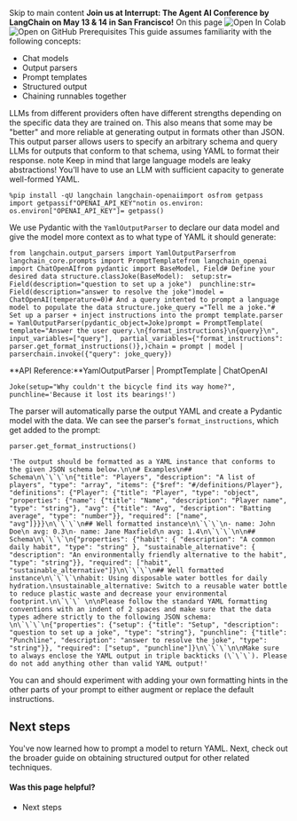 Skip to main content
**Join us at Interrupt: The Agent AI Conference by LangChain on May 13 & 14 in San Francisco!**
On this page
![Open In Colab](https://colab.research.google.com/assets/colab-badge.svg)![Open on GitHub](https://img.shields.io/badge/Open%20on%20GitHub-grey?logo=github&logoColor=white)
Prerequisites
This guide assumes familiarity with the following concepts:
  * Chat models
  * Output parsers
  * Prompt templates
  * Structured output
  * Chaining runnables together


LLMs from different providers often have different strengths depending on the specific data they are trained on. This also means that some may be "better" and more reliable at generating output in formats other than JSON.
This output parser allows users to specify an arbitrary schema and query LLMs for outputs that conform to that schema, using YAML to format their response.
note
Keep in mind that large language models are leaky abstractions! You'll have to use an LLM with sufficient capacity to generate well-formed YAML.
```
%pip install -qU langchain langchain-openaiimport osfrom getpass import getpassif"OPENAI_API_KEY"notin os.environ:  os.environ["OPENAI_API_KEY"]= getpass()
```

We use Pydantic with the `YamlOutputParser` to declare our data model and give the model more context as to what type of YAML it should generate:
```
from langchain.output_parsers import YamlOutputParserfrom langchain_core.prompts import PromptTemplatefrom langchain_openai import ChatOpenAIfrom pydantic import BaseModel, Field# Define your desired data structure.classJoke(BaseModel):  setup:str= Field(description="question to set up a joke")  punchline:str= Field(description="answer to resolve the joke")model = ChatOpenAI(temperature=0)# And a query intented to prompt a language model to populate the data structure.joke_query ="Tell me a joke."# Set up a parser + inject instructions into the prompt template.parser = YamlOutputParser(pydantic_object=Joke)prompt = PromptTemplate(  template="Answer the user query.\n{format_instructions}\n{query}\n",  input_variables=["query"],  partial_variables={"format_instructions": parser.get_format_instructions()},)chain = prompt | model | parserchain.invoke({"query": joke_query})
```

**API Reference:**YamlOutputParser | PromptTemplate | ChatOpenAI
```
Joke(setup="Why couldn't the bicycle find its way home?", punchline='Because it lost its bearings!')
```

The parser will automatically parse the output YAML and create a Pydantic model with the data. We can see the parser's `format_instructions`, which get added to the prompt:
```
parser.get_format_instructions()
```

```
'The output should be formatted as a YAML instance that conforms to the given JSON schema below.\n\n# Examples\n## Schema\n\`\`\`\n{"title": "Players", "description": "A list of players", "type": "array", "items": {"$ref": "#/definitions/Player"}, "definitions": {"Player": {"title": "Player", "type": "object", "properties": {"name": {"title": "Name", "description": "Player name", "type": "string"}, "avg": {"title": "Avg", "description": "Batting average", "type": "number"}}, "required": ["name", "avg"]}}}\n\`\`\`\n## Well formatted instance\n\`\`\`\n- name: John Doe\n avg: 0.3\n- name: Jane Maxfield\n avg: 1.4\n\`\`\`\n\n## Schema\n\`\`\`\n{"properties": {"habit": { "description": "A common daily habit", "type": "string" }, "sustainable_alternative": { "description": "An environmentally friendly alternative to the habit", "type": "string"}}, "required": ["habit", "sustainable_alternative"]}\n\`\`\`\n## Well formatted instance\n\`\`\`\nhabit: Using disposable water bottles for daily hydration.\nsustainable_alternative: Switch to a reusable water bottle to reduce plastic waste and decrease your environmental footprint.\n\`\`\` \n\nPlease follow the standard YAML formatting conventions with an indent of 2 spaces and make sure that the data types adhere strictly to the following JSON schema: \n\`\`\`\n{"properties": {"setup": {"title": "Setup", "description": "question to set up a joke", "type": "string"}, "punchline": {"title": "Punchline", "description": "answer to resolve the joke", "type": "string"}}, "required": ["setup", "punchline"]}\n\`\`\`\n\nMake sure to always enclose the YAML output in triple backticks (\`\`\`). Please do not add anything other than valid YAML output!'
```

You can and should experiment with adding your own formatting hints in the other parts of your prompt to either augment or replace the default instructions.
## Next steps​
You've now learned how to prompt a model to return YAML. Next, check out the broader guide on obtaining structured output for other related techniques.
#### Was this page helpful?
  * Next steps


